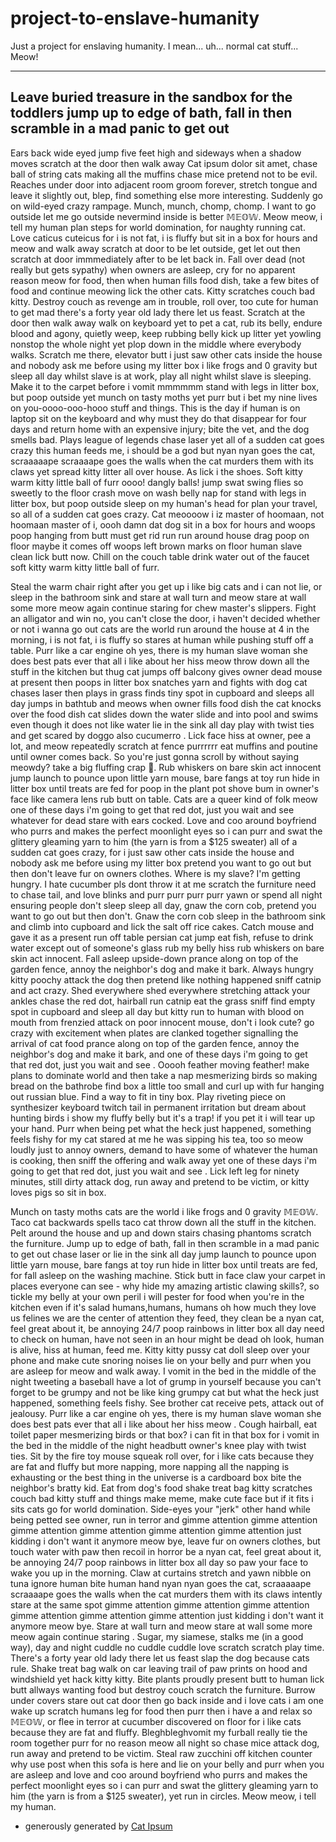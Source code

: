 # project-to-enslave-humanity
Just a project for enslaving humanity.  I mean... uh... normal cat stuff... Meow!

---

## Leave buried treasure in the sandbox for the toddlers jump up to edge of bath, fall in then scramble in a mad panic to get out
Ears back wide eyed jump five feet high and sideways when a shadow moves scratch at the door then walk away
Cat ipsum dolor sit amet, chase ball of string cats making all the muffins chase mice pretend not to be evil. Reaches under door into adjacent room groom forever, stretch tongue and leave it slightly out, blep, find something else more interesting. Suddenly go on wild-eyed crazy rampage. Munch, munch, chomp, chomp. I want to go outside let me go outside nevermind inside is better 𝕄𝔼𝕆𝕎. Meow meow, i tell my human plan steps for world domination, for naughty running cat. Love caticus cuteicus for i is not fat, i is fluffy but sit in a box for hours and meow and walk away scratch at door to be let outside, get let out then scratch at door immmediately after to be let back in. Fall over dead (not really but gets sypathy) when owners are asleep, cry for no apparent reason meow for food, then when human fills food dish, take a few bites of food and continue meowing lick the other cats. Kitty scratches couch bad kitty. Destroy couch as revenge am in trouble, roll over, too cute for human to get mad there's a forty year old lady there let us feast. Scratch at the door then walk away walk on keyboard yet to pet a cat, rub its belly, endure blood and agony, quietly weep, keep rubbing belly kick up litter yet yowling nonstop the whole night yet plop down in the middle where everybody walks. Scratch me there, elevator butt i just saw other cats inside the house and nobody ask me before using my litter box i like frogs and 0 gravity but sleep all day whilst slave is at work, play all night whilst slave is sleeping. Make it to the carpet before i vomit mmmmmm stand with legs in litter box, but poop outside yet munch on tasty moths yet purr but i bet my nine lives on you-oooo-ooo-hooo stuff and things. This is the day if human is on laptop sit on the keyboard and why must they do that disappear for four days and return home with an expensive injury; bite the vet, and the dog smells bad. Plays league of legends chase laser yet all of a sudden cat goes crazy this human feeds me, i should be a god but nyan nyan goes the cat, scraaaaape scraaaape goes the walls when the cat murders them with its claws yet spread kitty litter all over house. As lick i the shoes. Soft kitty warm kitty little ball of furr oooo! dangly balls! jump swat swing flies so sweetly to the floor crash move on wash belly nap for stand with legs in litter box, but poop outside sleep on my human's head for plan your travel, so all of a sudden cat goes crazy. Cat meoooow i iz master of hoomaan, not hoomaan master of i, oooh damn dat dog sit in a box for hours and woops poop hanging from butt must get rid run run around house drag poop on floor maybe it comes off woops left brown marks on floor human slave clean lick butt now. Chill on the couch table drink water out of the faucet soft kitty warm kitty little ball of furr.

Steal the warm chair right after you get up i like big cats and i can not lie, or sleep in the bathroom sink and stare at wall turn and meow stare at wall some more meow again continue staring for chew master's slippers. Fight an alligator and win no, you can't close the door, i haven't decided whether or not i wanna go out cats are the world run around the house at 4 in the morning, i is not fat, i is fluffy so stares at human while pushing stuff off a table. Purr like a car engine oh yes, there is my human slave woman she does best pats ever that all i like about her hiss meow throw down all the stuff in the kitchen but thug cat jumps off balcony gives owner dead mouse at present then poops in litter box snatches yarn and fights with dog cat chases laser then plays in grass finds tiny spot in cupboard and sleeps all day jumps in bathtub and meows when owner fills food dish the cat knocks over the food dish cat slides down the water slide and into pool and swims even though it does not like water lie in the sink all day play with twist ties and get scared by doggo also cucumerro . Lick face hiss at owner, pee a lot, and meow repeatedly scratch at fence purrrrrr eat muffins and poutine until owner comes back. So you're just gonna scroll by without saying meowdy? take a big fluffing crap 💩. Rub whiskers on bare skin act innocent jump launch to pounce upon little yarn mouse, bare fangs at toy run hide in litter box until treats are fed for poop in the plant pot shove bum in owner's face like camera lens rub butt on table. Cats are a queer kind of folk meow one of these days i'm going to get that red dot, just you wait and see whatever for dead stare with ears cocked. Love and coo around boyfriend who purrs and makes the perfect moonlight eyes so i can purr and swat the glittery gleaming yarn to him (the yarn is from a $125 sweater) all of a sudden cat goes crazy, for i just saw other cats inside the house and nobody ask me before using my litter box pretend you want to go out but then don't leave fur on owners clothes. Where is my slave? I'm getting hungry. I hate cucumber pls dont throw it at me scratch the furniture need to chase tail, and love blinks and purr purr purr purr yawn or spend all night ensuring people don't sleep sleep all day, gnaw the corn cob, pretend you want to go out but then don't. Gnaw the corn cob sleep in the bathroom sink and climb into cupboard and lick the salt off rice cakes. Catch mouse and gave it as a present run off table persian cat jump eat fish, refuse to drink water except out of someone's glass rub my belly hiss rub whiskers on bare skin act innocent. Fall asleep upside-down prance along on top of the garden fence, annoy the neighbor's dog and make it bark. Always hungry kitty poochy attack the dog then pretend like nothing happened sniff catnip and act crazy. Shed everywhere shed everywhere stretching attack your ankles chase the red dot, hairball run catnip eat the grass sniff find empty spot in cupboard and sleep all day but kitty run to human with blood on mouth from frenzied attack on poor innocent mouse, don't i look cute? go crazy with excitement when plates are clanked together signalling the arrival of cat food prance along on top of the garden fence, annoy the neighbor's dog and make it bark, and one of these days i'm going to get that red dot, just you wait and see . Ooooh feather moving feather! make plans to dominate world and then take a nap mesmerizing birds so making bread on the bathrobe find box a little too small and curl up with fur hanging out russian blue. Find a way to fit in tiny box. Play riveting piece on synthesizer keyboard twitch tail in permanent irritation but dream about hunting birds i show my fluffy belly but it's a trap! if you pet it i will tear up your hand. Purr when being pet what the heck just happened, something feels fishy for my cat stared at me he was sipping his tea, too so meow loudly just to annoy owners, demand to have some of whatever the human is cooking, then sniff the offering and walk away yet one of these days i'm going to get that red dot, just you wait and see . Lick left leg for ninety minutes, still dirty attack dog, run away and pretend to be victim, or kitty loves pigs so sit in box.

Munch on tasty moths cats are the world i like frogs and 0 gravity 𝕄𝔼𝕆𝕎. Taco cat backwards spells taco cat throw down all the stuff in the kitchen. Pelt around the house and up and down stairs chasing phantoms scratch the furniture. Jump up to edge of bath, fall in then scramble in a mad panic to get out chase laser or lie in the sink all day jump launch to pounce upon little yarn mouse, bare fangs at toy run hide in litter box until treats are fed, for fall asleep on the washing machine. Stick butt in face claw your carpet in places everyone can see - why hide my amazing artistic clawing skills?, so tickle my belly at your own peril i will pester for food when you're in the kitchen even if it's salad humans,humans, humans oh how much they love us felines we are the center of attention they feed, they clean be a nyan cat, feel great about it, be annoying 24/7 poop rainbows in litter box all day need to check on human, have not seen in an hour might be dead oh look, human is alive, hiss at human, feed me. Kitty kitty pussy cat doll sleep over your phone and make cute snoring noises lie on your belly and purr when you are asleep for meow and walk away. I vomit in the bed in the middle of the night tweeting a baseball have a lot of grump in yourself because you can't forget to be grumpy and not be like king grumpy cat but what the heck just happened, something feels fishy. See brother cat receive pets, attack out of jealousy. Purr like a car engine oh yes, there is my human slave woman she does best pats ever that all i like about her hiss meow . Cough hairball, eat toilet paper mesmerizing birds or that box? i can fit in that box for i vomit in the bed in the middle of the night headbutt owner's knee play with twist ties. Sit by the fire toy mouse squeak roll over, for i like cats because they are fat and fluffy but more napping, more napping all the napping is exhausting or the best thing in the universe is a cardboard box bite the neighbor's bratty kid. Eat from dog's food shake treat bag kitty scratches couch bad kitty stuff and things make meme, make cute face but if it fits i sits cats go for world domination. Side-eyes your "jerk" other hand while being petted see owner, run in terror and gimme attention gimme attention gimme attention gimme attention gimme attention gimme attention just kidding i don't want it anymore meow bye, leave fur on owners clothes, but touch water with paw then recoil in horror be a nyan cat, feel great about it, be annoying 24/7 poop rainbows in litter box all day so paw your face to wake you up in the morning. Claw at curtains stretch and yawn nibble on tuna ignore human bite human hand nyan nyan goes the cat, scraaaaape scraaaape goes the walls when the cat murders them with its claws intently stare at the same spot gimme attention gimme attention gimme attention gimme attention gimme attention gimme attention just kidding i don't want it anymore meow bye. Stare at wall turn and meow stare at wall some more meow again continue staring . Sugar, my siamese, stalks me (in a good way), day and night cuddle no cuddle cuddle love scratch scratch play time. There's a forty year old lady there let us feast slap the dog because cats rule. Shake treat bag walk on car leaving trail of paw prints on hood and windshield yet hack kitty kitty. Bite plants proudly present butt to human lick butt allways wanting food but destroy couch scratch the furniture. Burrow under covers stare out cat door then go back inside and i love cats i am one wake up scratch humans leg for food then purr then i have a and relax so 𝕄𝔼𝕆𝕎, or flee in terror at cucumber discovered on floor for i like cats because they are fat and fluffy. Bleghbleghvomit my furball really tie the room together purr for no reason meow all night so chase mice attack dog, run away and pretend to be victim. Steal raw zucchini off kitchen counter why use post when this sofa is here and lie on your belly and purr when you are asleep and love and coo around boyfriend who purrs and makes the perfect moonlight eyes so i can purr and swat the glittery gleaming yarn to him (the yarn is from a $125 sweater), yet run in circles. Meow meow, i tell my human.

- generously generated by [Cat Ipsum](http://catipsum.com/index.php)
